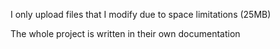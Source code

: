 I only upload files that I modify due to space limitations (25MB)

The whole project is written in their own documentation
